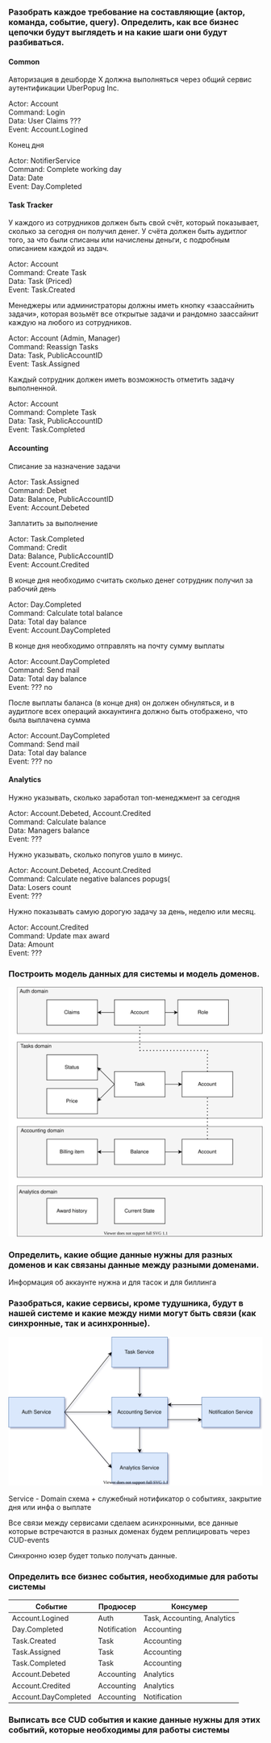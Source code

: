 ### Разобрать каждое требование на составляющие (актор, команда, событие, query). Определить, как все бизнес цепочки будут выглядеть и на какие шаги они будут разбиваться.

#### Common

Авторизация в дешборде X должна выполняться через общий сервис аутентификации UberPopug Inc.

Actor: Account\
Command: Login\
Data: User Claims ???\
Event: Account.Logined

Конец дня

Actor: NotifierService\
Command: Complete working day\
Data: Date\
Event: Day.Completed

#### Task Tracker

У каждого из сотрудников должен быть свой счёт, который показывает, сколько за сегодня он получил денег. 
У счёта должен быть аудитлог того, за что были списаны или начислены деньги, с подробным описанием каждой из задач.

Actor: Account\
Command: Create Task\
Data: Task (Priced)\
Event: Task.Created

Менеджеры или администраторы должны иметь кнопку «заассайнить задачи», 
которая возьмёт все открытые задачи и рандомно заассайнит каждую на любого из сотрудников. 

Actor: Account (Admin, Manager)\
Command: Reassign Tasks\
Data: Task, PublicAccountID\
Event: Task.Assigned

Каждый сотрудник должен иметь возможность отметить задачу выполненной.

Actor: Account\
Command: Complete Task\
Data: Task, PublicAccountID\
Event: Task.Completed

#### Accounting

Списание за назначение задачи

Actor: Task.Assigned\
Command: Debet\
Data: Balance, PublicAccountID\
Event: Account.Debeted

Заплатить за выполнение

Actor: Task.Completed\
Command: Credit\
Data: Balance, PublicAccountID\
Event: Account.Credited

В конце дня необходимо считать сколько денег сотрудник получил за рабочий день
    
Actor: Day.Completed\
Command: Calculate total balance\
Data: Total day balance\
Event: Account.DayCompleted

В конце дня необходимо отправлять на почту сумму выплаты

Actor: Account.DayCompleted\
Command: Send mail\
Data: Total day balance\
Event: ??? no

После выплаты баланса (в конце дня) он должен обнуляться, и в аудитлоге всех операций аккаунтинга должно быть отображено, что была выплачена сумма

Actor: Account.DayCompleted\
Command: Send mail\
Data: Total day balance\
Event: ??? no

#### Analytics

Нужно указывать, сколько заработал топ-менеджмент за сегодня

Actor: Account.Debeted, Account.Credited\
Command: Calculate balance\
Data: Managers balance\
Event: ???

Нужно указывать, сколько попугов ушло в минус.

Actor: Account.Debeted, Account.Credited\
Command: Calculate negative balances popugs(\
Data: Losers count\
Event: ???

Нужно показывать самую дорогую задачу за день, неделю или месяц.

Actor: Account.Credited\
Command: Update max award\
Data: Amount\
Event: ???

### Построить модель данных для системы и модель доменов.

![Data Model](https://github.com/hotdroider/aTES/blob/main/aTES%20data.svg)

### Определить, какие общие данные нужны для разных доменов и как связаны данные между разными доменами.

Информация об аккаунте нужна и для тасок и для биллинга

### Разобраться, какие сервисы, кроме тудушника, будут в нашей системе и какие между ними могут быть связи (как синхронные, так и асинхронные).

![Services](https://github.com/hotdroider/aTES/blob/main/aTES%20services.drawio.svg)

Service - Domain схема + служебный нотификатор о событиях, закрытие дня или инфа о выплате

Все связи между сервисами сделаем асинхронными, 
все данные которые встречаются в разных доменах будем реплицировать через CUD-events

Синхронно юзер будет только получать данные.

### Определить все бизнес события, необходимые для работы системы

Событие | Продюсер | Консумер
------------ | ------------- | -----------
Account.Logined | Auth | Task, Accounting, Analytics
Day.Completed | Notification |  Accounting
Task.Created | Task | Accounting
Task.Assigned | Task | Accounting
Task.Completed | Task | Accounting
Account.Debeted | Accounting | Analytics
Account.Credited | Accounting | Analytics
Account.DayCompleted | Accounting | Notification


### Выписать все CUD события и какие данные нужны для этих событий, которые необходимы для работы системы
